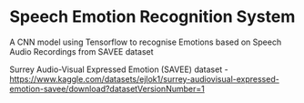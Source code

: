 # Speech Emotion Recognition System

A CNN model using Tensorflow to recognise Emotions based on Speech Audio Recordings from SAVEE dataset

Surrey Audio-Visual Expressed Emotion (SAVEE) dataset - https://www.kaggle.com/datasets/ejlok1/surrey-audiovisual-expressed-emotion-savee/download?datasetVersionNumber=1
